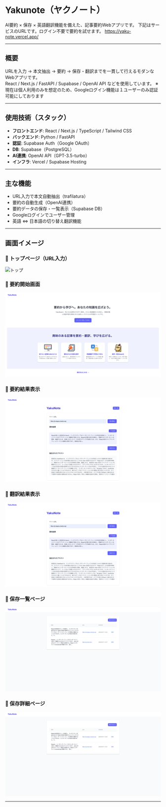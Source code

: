 # Yakunote（ヤクノート）

AI要約 × 保存 × 英語翻訳機能を備えた、記事要約Webアプリです。
下記はサービスのURLです。ログイン不要で要約を試せます。
https://yaku-note.vercel.app/

---

##  概要

URLを入力 → 本文抽出 → 要約 → 保存・翻訳までを一貫して行えるモダンなWebアプリです。  
React / Next.js / FastAPI / Supabase / OpenAI API などを使用しています。
※現在は個人利用のみを想定のため、Googleログイン機能は１ユーザーのみ認証可能にしております

---

##  使用技術（スタック）

- **フロントエンド**: React / Next.js / TypeScript / Tailwind CSS
- **バックエンド**: Python / FastAPI
- **認証**: Supabase Auth（Google OAuth）
- **DB**: Supabase（PostgreSQL）
- **AI連携**: OpenAI API（GPT-3.5-turbo）
- **インフラ**: Vercel / Supabase Hosting

---

## 主な機能

-  URL入力で本文自動抽出（trafilatura）
-  要約の自動生成（OpenAI連携）
-  要約データの保存・一覧表示（Supabase DB）
-  Googleログインでユーザー管理
-  英語 ⇔ 日本語の切り替え翻訳機能

---

## 画面イメージ

### 🔹 トップページ（URL入力）
![トップ]([./public/images/top.png](https://raw.githubusercontent.com/HarutoMatsusako/YakuNote/main/images/top.png))

### 🔹 要約開始画面
![トップ](./public/images/top.png)

### 🔹 要約結果表示
![要約結果](./public/images/summary.png)

### 🔹 翻訳結果表示
![要約結果](./public/images/summary.png)

### 🔹 保存一覧ページ
![保存一覧](./public/images/list.png)

### 🔹 保存詳細ページ
![保存一覧](./public/images/list.png)


---

